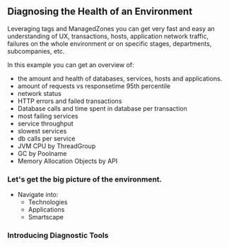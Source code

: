 ## Diagnosing the Health of an Environment
Leveraging tags and ManagedZones you can get very fast and easy an understanding of UX, transactions, hosts, application network traffic, failures on the whole environment or on specific stages, departments, subcompanies, etc.

In this example you can get an overview of:

- the amount and health of databases, services, hosts and applications.
- amount of requests vs responsetime 95th percentile
- network status
- HTTP errors and failed transactions
- Database calls and time spent in database per transaction
- most failing services 
- service throughput
- slowest services
- db calls per service
- JVM CPU by ThreadGroup
- GC by Poolname
- Memory Allocation Objects by API


### Let's get the big picture of the environment. 

- Navigate into:
  - Technologies
  - Applications
  - Smartscape


### Introducing Diagnostic Tools
